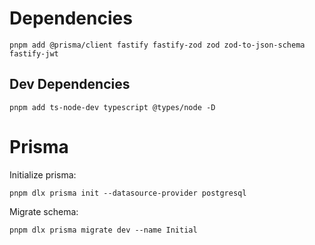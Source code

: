 # Dependencies

```
pnpm add @prisma/client fastify fastify-zod zod zod-to-json-schema fastify-jwt
```

## Dev Dependencies

```
pnpm add ts-node-dev typescript @types/node -D
```

# Prisma

Initialize prisma:
```
pnpm dlx prisma init --datasource-provider postgresql
```

Migrate schema:
```
pnpm dlx prisma migrate dev --name Initial
```
